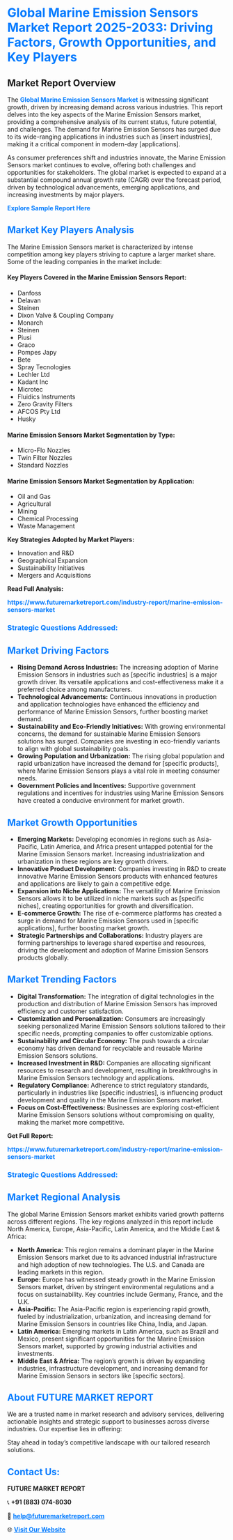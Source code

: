 <h1 style="color: #007BFF;">Global Marine Emission Sensors Market Report 2025-2033: Driving Factors, Growth Opportunities, and Key Players</h1>

<section id="overview">
<h2>Market Report Overview</h2>
<p>The <a href="https://www.futuremarketreport.com/industry-report/marine-emission-sensors-market" style="color: #007BFF; text-decoration: none;"><strong>Global Marine Emission Sensors Market</strong></a> is witnessing significant growth, driven by increasing demand across various industries. This report delves into the key aspects of the Marine Emission Sensors market, providing a comprehensive analysis of its current status, future potential, and challenges. The demand for Marine Emission Sensors has surged due to its wide-ranging applications in industries such as [insert industries], making it a critical component in modern-day [applications].</p>
<p>As consumer preferences shift and industries innovate, the Marine Emission Sensors market continues to evolve, offering both challenges and opportunities for stakeholders. The global market is expected to expand at a substantial compound annual growth rate (CAGR) over the forecast period, driven by technological advancements, emerging applications, and increasing investments by major players.</p>
</section>

<section id="overview">
<p><a href="https://www.futuremarketreport.com/request-sample/reportId=36728" style="color: #007BFF; text-decoration: none;"><strong>Explore Sample Report Here</strong></a></p>
</section>

<section id="key-players">
<h2 style="color: #007BFF;">Market Key Players Analysis</h2>
<p>The Marine Emission Sensors market is characterized by intense competition among key players striving to capture a larger market share. Some of the leading companies in the market include:</p>
<h4>Key Players Covered in the Marine Emission Sensors Report:</h4>
<ul><li>Danfoss</li><li>Delavan</li><li>Steinen</li><li>Dixon Valve &amp; Coupling Company</li><li>Monarch</li><li>Steinen</li><li>Piusi</li><li>Graco</li><li>Pompes Japy</li><li>Bete</li><li>Spray Tecnologies</li><li>Lechler Ltd</li><li>Kadant Inc</li><li>Microtec</li><li>Fluidics Instruments</li><li>Zero Gravity Filters</li><li>AFCOS Pty Ltd</li><li>Husky</li></ul>
<h4>Marine Emission Sensors Market Segmentation by Type:</h4>
<ul><li>Micro-Flo Nozzles</li><li>Twin Filter Nozzles</li><li>Standard Nozzles</li></ul>

<h4>Marine Emission Sensors Market Segmentation by Application:</h4>
<ul><li>Oil and Gas</li><li>Agricultural</li><li>Mining</li><li>Chemical Processing</li><li>Waste Management</li></ul>
<p><strong>Key Strategies Adopted by Market Players:</strong></p>
<ul>
<li>Innovation and R&D</li>
<li>Geographical Expansion</li>
<li>Sustainability Initiatives</li>
<li>Mergers and Acquisitions</li>
</ul>
</section>

<section>
<p><strong>Read Full Analysis: </strong></p><a href="https://www.futuremarketreport.com/industry-report/marine-emission-sensors-market" style="color: #007BFF; text-decoration: none;"><strong>https://www.futuremarketreport.com/industry-report/marine-emission-sensors-market</strong></a>
<h3 style="color: #007BFF;">Strategic Questions Addressed:</h3>
</section>

<section id="driving-factors">
<h2 style="color: #007BFF;">Market Driving Factors</h2>
<ul>
<li><strong>Rising Demand Across Industries:</strong> The increasing adoption of Marine Emission Sensors in industries such as [specific industries] is a major growth driver. Its versatile applications and cost-effectiveness make it a preferred choice among manufacturers.</li>
<li><strong>Technological Advancements:</strong> Continuous innovations in production and application technologies have enhanced the efficiency and performance of Marine Emission Sensors, further boosting market demand.</li>
<li><strong>Sustainability and Eco-Friendly Initiatives:</strong> With growing environmental concerns, the demand for sustainable Marine Emission Sensors solutions has surged. Companies are investing in eco-friendly variants to align with global sustainability goals.</li>
<li><strong>Growing Population and Urbanization:</strong> The rising global population and rapid urbanization have increased the demand for [specific products], where Marine Emission Sensors plays a vital role in meeting consumer needs.</li>
<li><strong>Government Policies and Incentives:</strong> Supportive government regulations and incentives for industries using Marine Emission Sensors have created a conducive environment for market growth.</li>
</ul>
</section>

<section id="growth-opportunities">
<h2 style="color: #007BFF;">Market Growth Opportunities</h2>
<ul>
<li><strong>Emerging Markets:</strong> Developing economies in regions such as Asia-Pacific, Latin America, and Africa present untapped potential for the Marine Emission Sensors market. Increasing industrialization and urbanization in these regions are key growth drivers.</li>
<li><strong>Innovative Product Development:</strong> Companies investing in R&D to create innovative Marine Emission Sensors products with enhanced features and applications are likely to gain a competitive edge.</li>
<li><strong>Expansion into Niche Applications:</strong> The versatility of Marine Emission Sensors allows it to be utilized in niche markets such as [specific niches], creating opportunities for growth and diversification.</li>
<li><strong>E-commerce Growth:</strong> The rise of e-commerce platforms has created a surge in demand for Marine Emission Sensors used in [specific applications], further boosting market growth.</li>
<li><strong>Strategic Partnerships and Collaborations:</strong> Industry players are forming partnerships to leverage shared expertise and resources, driving the development and adoption of Marine Emission Sensors products globally.</li>
</ul>
</section>

<section id="trending-factors">
<h2 style="color: #007BFF;">Market Trending Factors</h2>
<ul>
<li><strong>Digital Transformation:</strong> The integration of digital technologies in the production and distribution of Marine Emission Sensors has improved efficiency and customer satisfaction.</li>
<li><strong>Customization and Personalization:</strong> Consumers are increasingly seeking personalized Marine Emission Sensors solutions tailored to their specific needs, prompting companies to offer customizable options.</li>
<li><strong>Sustainability and Circular Economy:</strong> The push towards a circular economy has driven demand for recyclable and reusable Marine Emission Sensors solutions.</li>
<li><strong>Increased Investment in R&D:</strong> Companies are allocating significant resources to research and development, resulting in breakthroughs in Marine Emission Sensors technology and applications.</li>
<li><strong>Regulatory Compliance:</strong> Adherence to strict regulatory standards, particularly in industries like [specific industries], is influencing product development and quality in the Marine Emission Sensors market.</li>
<li><strong>Focus on Cost-Effectiveness:</strong> Businesses are exploring cost-efficient Marine Emission Sensors solutions without compromising on quality, making the market more competitive.</li>
</ul>
</section>

<section>
<p><strong>Get Full Report: </strong></p><a href="https://www.futuremarketreport.com/industry-report/marine-emission-sensors-market" style="color: #007BFF; text-decoration: none;"><strong>https://www.futuremarketreport.com/industry-report/marine-emission-sensors-market</strong></a>
<h3 style="color: #007BFF;">Strategic Questions Addressed:</h3>
</section>


<section id="regional-analysis">
<h2 style="color: #007BFF;">Market Regional Analysis</h2>
<p>The global Marine Emission Sensors market exhibits varied growth patterns across different regions. The key regions analyzed in this report include North America, Europe, Asia-Pacific, Latin America, and the Middle East & Africa:</p>
<ul>
<li><strong>North America:</strong> This region remains a dominant player in the Marine Emission Sensors market due to its advanced industrial infrastructure and high adoption of new technologies. The U.S. and Canada are leading markets in this region.</li>
<li><strong>Europe:</strong> Europe has witnessed steady growth in the Marine Emission Sensors market, driven by stringent environmental regulations and a focus on sustainability. Key countries include Germany, France, and the U.K.</li>
<li><strong>Asia-Pacific:</strong> The Asia-Pacific region is experiencing rapid growth, fueled by industrialization, urbanization, and increasing demand for Marine Emission Sensors in countries like China, India, and Japan.</li>
<li><strong>Latin America:</strong> Emerging markets in Latin America, such as Brazil and Mexico, present significant opportunities for the Marine Emission Sensors market, supported by growing industrial activities and investments.</li>
<li><strong>Middle East & Africa:</strong> The region’s growth is driven by expanding industries, infrastructure development, and increasing demand for Marine Emission Sensors in sectors like [specific sectors].</li>
</ul>
</section>

<footer>
<h2 style="color: #007BFF;">About FUTURE MARKET REPORT</h2>
<p>We are a trusted name in market research and advisory services, delivering actionable insights and strategic support to businesses across diverse industries. Our expertise lies in offering:</p>

<p>Stay ahead in today’s competitive landscape with our tailored research solutions.</p>

<h2 style="color: #007BFF;">Contact Us:</h2>
<p><strong>FUTURE MARKET REPORT</strong></p>
<p>📞 <strong>+91 (883) 074-8030</strong></p>
<p>📧 <strong><a href="mailto:help@futuremarketreport.com" style="color: #007BFF;">help@futuremarketreport.com</a></strong></p>
<p>🌐 <strong><a href="https://www.futuremarketreport.com/" style="color: #007BFF;">Visit Our Website</a></strong></p>
</footer>